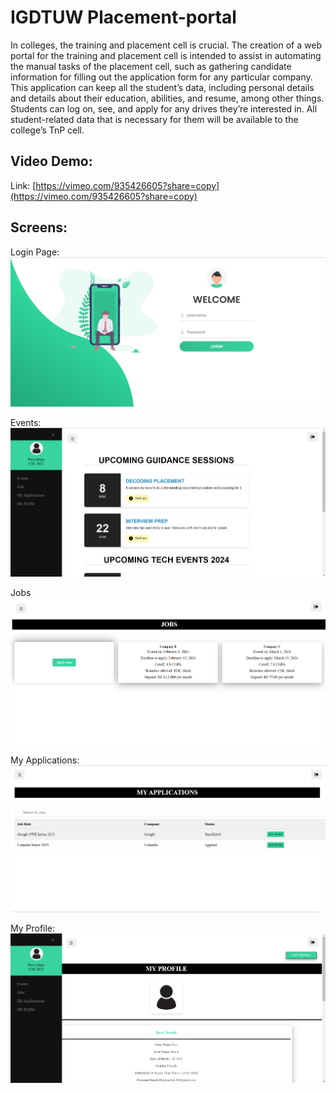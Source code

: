 # IGDTUW Placement-portal

In colleges, the training and placement cell is crucial. The creation of a web portal for the training and placement cell is intended to assist in automating the manual tasks of the placement cell, such as gathering candidate information for filling out the application form for any particular company. This application can keep all the student’s data, including personal details and details about their education, abilities, and resume, among other things. Students can log on, see, and apply for any drives they’re interested in. All student-related data that is necessary for them will be available to the college’s TnP cell.


## Video Demo:
Link: [https://vimeo.com/935426605?share=copy](https://vimeo.com/935426605?share=copy)

## Screens:

Login Page:
![alt text](./assets/images/image.png)

Events:
![alt text](./assets/images/image-1.png)

Jobs
![alt text](./assets/images/image-2.png)

My Applications:
![alt text](./assets/images/image-3.png)

My Profile:
![alt text](./assets/images/image-4.png)